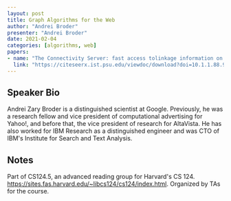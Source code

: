 ```yaml
---
layout: post
title: Graph Algorithms for the Web
author: "Andrei Broder"
presenter: "Andrei Broder"
date: 2021-02-04
categories: [algorithms, web]
papers:
- name: "The Connectivity Server: fast access tolinkage information on the Web"
  link: "https://citeseerx.ist.psu.edu/viewdoc/download?doi=10.1.1.88.9557&rep=rep1&type=pdf"
---
```




## Speaker Bio

Andrei Zary Broder is a distinguished scientist at Google. Previously, he was a research fellow and vice president of computational advertising for Yahoo!, and before that, the vice president of research for AltaVista. He has also worked for IBM Research as a distinguished engineer and was CTO of IBM's Institute for Search and Text Analysis.



## Notes
Part of CS124.5, an advanced reading group for Harvard's CS 124.  https://sites.fas.harvard.edu/~libcs124/cs124/index.html.  Organized by TAs for the course.
